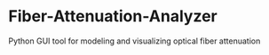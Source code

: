 # Fiber-Attenuation-Analyzer
Python GUI tool for modeling and visualizing optical fiber attenuation
